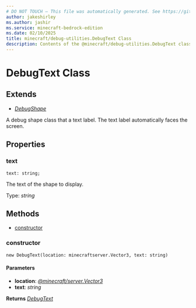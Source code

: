 ```yaml
---
# DO NOT TOUCH — This file was automatically generated. See https://github.com/mojang/minecraftapidocsgenerator to modify descriptions, examples, etc.
author: jakeshirley
ms.author: jashir
ms.service: minecraft-bedrock-edition
ms.date: 02/10/2025
title: minecraft/debug-utilities.DebugText Class
description: Contents of the @minecraft/debug-utilities.DebugText class.
---
```

# DebugText Class

## Extends
- [*DebugShape*](DebugShape.md)

A debug shape class that a text label. The text label automatically faces the screen.

## Properties

### **text**
`text: string;`

The text of the shape to display.

Type: *string*

## Methods
- [constructor](#constructor)

### **constructor**
`
new DebugText(location: minecraftserver.Vector3, text: string)
`

#### **Parameters**
- **location**: [*@minecraft/server.Vector3*](../../../scriptapi/minecraft/server/Vector3.md)
- **text**: *string*

**Returns** [*DebugText*](DebugText.md)
